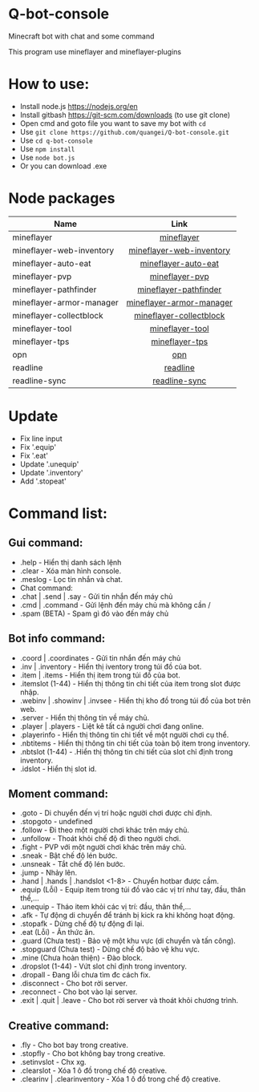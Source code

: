# Q-bot-console
Minecraft bot with chat and some command

This program use mineflayer and mineflayer-plugins

# How to use:
- Install node.js https://nodejs.org/en
- Install gitbash https://git-scm.com/downloads (to use git clone)
- Open cmd and goto file you want to save my bot with `cd`
- Use `git clone https://github.com/quangei/Q-bot-console.git`
- Use `cd q-bot-console`
- Use `npm install`
- Use `node bot.js`
- Or you can download .exe

# Node packages

| Name | Link |
|-------------|:-----:|
| mineflayer | [mineflayer](https://github.com/PrismarineJS/mineflayer) |
| mineflayer-web-inventory | [mineflayer-web-inventory](https://github.com/imharvol/mineflayer-web-inventory) |
| mineflayer-auto-eat | [mineflayer-auto-eat](https://github.com/link-discord/mineflayer-auto-eat) |
| mineflayer-pvp | [mineflayer-pvp](https://github.com/PrismarineJS/mineflayer-pvp) |
| mineflayer-pathfinder | [mineflayer-pathfinder](https://github.com/PrismarineJS/mineflayer-pathfinder) |
| mineflayer-armor-manager | [mineflayer-armor-manager](https://github.com/PrismarineJS/MineflayerArmorManager) |
| mineflayer-collectblock | [mineflayer-collectblock](https://github.com/PrismarineJS/mineflayer-collectblock) |
| mineflayer-tool | [mineflayer-tool](https://github.com/PrismarineJS/mineflayer-tool) |
| mineflayer-tps | [mineflayer-tps](https://github.com/Beaness/mineflayer-tps) |
| opn | [opn](https://www.npmjs.com/package/opn) |
| readline | [readline](https://www.npmjs.com/package/readline) |
| readline-sync | [readline-sync](https://www.npmjs.com/package/readline-sync) |

# Update
- Fix line input
- Fix '.equip'
- Fix '.eat'
- Update '.unequip'
- Update '.inventory'
- Add '.stopeat'

# Command list:
## Gui command:
 - .help - Hiển thị danh sách lệnh
 - .clear - Xóa màn hình console.
 - .meslog - Lọc tin nhắn và chat.
 - Chat command:
 - .chat | .send | .say <message> - Gửi tin nhắn đến máy chủ
 - .cmd | .command <command> - Gửi lệnh đến máy chủ mà không cần /
 - .spam <mes> <delay> <time> (BETA) - Spam gì đó vào đến máy chủ
## Bot info command:
 - .coord | .coordinates - Gửi tin nhắn đến máy chủ
 - .inv | .inventory - Hiển thị iventory trong túi đồ của bot.
 - .item | .items - Hiển thị item trong túi đồ của bot.
 - .itemslot <slot> (1-44) - Hiển thị thông tin chi tiết của item trong slot được nhập.
 - .webinv | .showinv | .invsee - Hiển thị kho đồ trong túi đồ của bot trên web.
 - .server - Hiển thị thông tin về máy chủ.
 - .player | .players - Liệt kê tất cả người chơi đang online.
 - .playerinfo - Hiển thị thông tin chi tiết về một người chơi cụ thể.
 - .nbtitems - Hiển thị thông tin chi tiết của toàn bộ item trong inventory.
 - .nbtslot <slot> (1-44) - .Hiển thị thông tin chi tiết của slot chỉ định trong inventory.
 - .idslot - Hiển thị slot id.
## Moment command:
 - .goto <player> <postion> - Di chuyển đến vị trí hoặc người chơi được chỉ định.
 - .stopgoto - undefined
 - .follow <player> - Đi theo một người chơi khác trên máy chủ.
 - .unfollow - Thoát khỏi chế độ đi theo người chơi.
 - .fight <player> - PVP với một người chơi khác trên máy chủ.
 - .sneak - Bật chế độ lén bước.
 - .unsneak - Tắt chế độ lén bước.
 - .jump - Nhảy lên.
 - .hand | .hands | .handslot <1-8> - Chuyển hotbar được cầm.
 - .equip (Lỗi) - Equip item trong túi đồ vào các vị trí như tay, đầu, thân thể,...
 - .unequip - Tháo item khỏi các vị trí: đầu, thân thể,...
 - .afk - Tự động di chuyển để tránh bị kick ra khi không hoạt động.
 - .stopafk - Dừng chế độ tự động đi lại.
 - .eat (Lỗi) - Ăn thức ăn.
 - .guard (Chưa test) - Bảo vệ một khu vực (di chuyển và tấn công).
 - .stopguard (Chưa test) - Dừng chế độ bảo vệ khu vực.
 - .mine (Chưa hoàn thiện) - Đào block.
 - .dropslot <slot> (1-44) - Vứt slot chỉ định trong inventory.
 - .dropall - Đang lỗi chưa tìm đc cách fix.
 - .disconnect - Cho bot rời server.
 - .reconnect - Cho bot vào lại server.
 - .exit | .quit | .leave - Cho bot rời server và thoát khỏi chương trình.
## Creative command:
 - .fly - Cho bot bay trong creative.
 - .stopfly - Cho bot không bay trong creative.
 - .setinvslot - Chx xg.
 - .clearslot <slot> - Xóa 1 ô đồ trong chế độ creative.
 - .clearinv | .clearinventory - Xóa 1 ô đồ trong chế độ creative.
